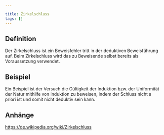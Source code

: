 ```yaml
---

title: Zirkelschluss
tags: []
---
```


## Definition

Der Zirkelschluss ist ein Beweisfehler tritt in der deduktiven Beweisführung auf. Beim Zirkelschluss wird das zu Beweisende selbst bereits als Voraussetzung verwendet.

## Beispiel

Ein Beispiel ist der Versuch die Gültigkeit der Induktion bzw. der Uniformität der Natur mithilfe von Induktion zu beweisen, indem der Schluss nicht a priori ist und somit nicht deduktiv sein kann.

## Anhänge

https://de.wikipedia.org/wiki/Zirkelschluss
